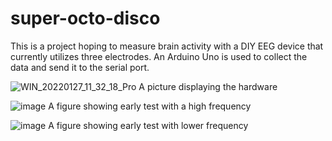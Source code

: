# super-octo-disco
This is a project hoping to measure brain activity with a DIY EEG device that currently utilizes three electrodes. An Arduino Uno is used to collect the data and send it to the serial port.

![WIN_20220127_11_32_18_Pro](https://user-images.githubusercontent.com/71032947/151401931-23424620-6394-4468-86f3-db87080196db.jpg)
A picture displaying the hardware

![image](https://user-images.githubusercontent.com/71032947/151401008-7db54437-f4c2-4ba3-a219-d5e51a55e89e.png)
A figure showing early test with a high frequency

![image](https://user-images.githubusercontent.com/71032947/151401163-1480a111-a2cc-487b-ace8-8060f23f5c01.png)
A figure showing early test with lower frequency
